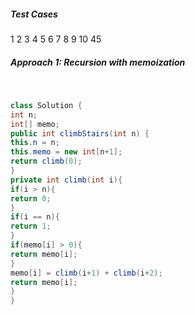 ##### Test Cases
1
2
3
4
5
6
7
8
9
10
45
​
##### Approach 1: Recursion with memoization
​
```Java
class Solution {
int n;
int[] memo;
public int climbStairs(int n) {
this.n = n;
this.memo = new int[n+1];
return climb(0);
}
private int climb(int i){
if(i > n){
return 0;
}
if(i == n){
return 1;
}
if(memo[i] > 0){
return memo[i];
}
memo[i] = climb(i+1) + climb(i+2);
return memo[i];
}
}
```